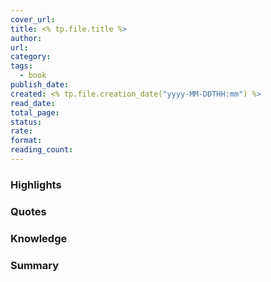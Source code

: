 ```yaml
---
cover_url: 
title: <% tp.file.title %>
author: 
url: 
category: 
tags:
  - book
publish_date: 
created: <% tp.file.creation_date("yyyy-MM-DDTHH:mm") %>
read_date: 
total_page: 
status: 
rate: 
format: 
reading_count:
---
```


### Highlights

### Quotes

### Knowledge

### Summary
